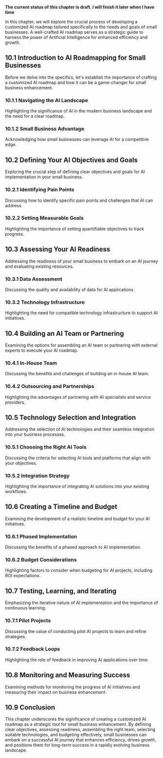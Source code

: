 **The current status of this chapter is draft. I will finish it later when I have time**

In this chapter, we will explore the crucial process of developing a customized AI roadmap tailored specifically to the needs and goals of small businesses. A well-crafted AI roadmap serves as a strategic guide to harness the power of Artificial Intelligence for enhanced efficiency and growth.

10.1 Introduction to AI Roadmapping for Small Businesses
--------------------------------------------------------

Before we delve into the specifics, let's establish the importance of crafting a customized AI roadmap and how it can be a game-changer for small business enhancement.

### 10.1.1 Navigating the AI Landscape

Highlighting the significance of AI in the modern business landscape and the need for a clear roadmap.

### 10.1.2 Small Business Advantage

Acknowledging how small businesses can leverage AI for a competitive edge.

10.2 Defining Your AI Objectives and Goals
------------------------------------------

Exploring the crucial step of defining clear objectives and goals for AI implementation in your small business.

### 10.2.1 Identifying Pain Points

Discussing how to identify specific pain points and challenges that AI can address.

### 10.2.2 Setting Measurable Goals

Highlighting the importance of setting quantifiable objectives to track progress.

10.3 Assessing Your AI Readiness
--------------------------------

Addressing the readiness of your small business to embark on an AI journey and evaluating existing resources.

### 10.3.1 Data Assessment

Discussing the quality and availability of data for AI applications.

### 10.3.2 Technology Infrastructure

Highlighting the need for compatible technology infrastructure to support AI initiatives.

10.4 Building an AI Team or Partnering
--------------------------------------

Examining the options for assembling an AI team or partnering with external experts to execute your AI roadmap.

### 10.4.1 In-House Team

Discussing the benefits and challenges of building an in-house AI team.

### 10.4.2 Outsourcing and Partnerships

Highlighting the advantages of partnering with AI specialists and service providers.

10.5 Technology Selection and Integration
-----------------------------------------

Addressing the selection of AI technologies and their seamless integration into your business processes.

### 10.5.1 Choosing the Right AI Tools

Discussing the criteria for selecting AI tools and platforms that align with your objectives.

### 10.5.2 Integration Strategy

Highlighting the importance of integrating AI solutions into your existing workflows.

10.6 Creating a Timeline and Budget
-----------------------------------

Examining the development of a realistic timeline and budget for your AI initiatives.

### 10.6.1 Phased Implementation

Discussing the benefits of a phased approach to AI implementation.

### 10.6.2 Budget Considerations

Highlighting factors to consider when budgeting for AI projects, including ROI expectations.

10.7 Testing, Learning, and Iterating
-------------------------------------

Emphasizing the iterative nature of AI implementation and the importance of continuous learning.

### 10.7.1 Pilot Projects

Discussing the value of conducting pilot AI projects to learn and refine strategies.

### 10.7.2 Feedback Loops

Highlighting the role of feedback in improving AI applications over time.

10.8 Monitoring and Measuring Success
-------------------------------------

Examining methods for monitoring the progress of AI initiatives and measuring their impact on business enhancement.

10.9 Conclusion
---------------

This chapter underscores the significance of creating a customized AI roadmap as a strategic tool for small business enhancement. By defining clear objectives, assessing readiness, assembling the right team, selecting suitable technologies, and budgeting effectively, small businesses can embark on a successful AI journey that enhances efficiency, drives growth, and positions them for long-term success in a rapidly evolving business landscape.
